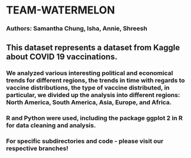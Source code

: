 # TEAM-WATERMELON

### Authors: Samantha Chung, Isha, Annie, Shreesh

## This dataset represents a dataset from Kaggle about COVID 19 vaccinations. 

### We analyzed various interesting political and economical trends for different regions, the trends in time with regards to vaccine distributions, the type of vaccine distributed, in particular, we divided up the analysis into different regions: North America, South America, Asia, Europe, and Africa.

### R and Python were used, including the package ggplot 2 in R for data cleaning and analysis. 

### For specific subdirectories and code - please visit our respective branches!
